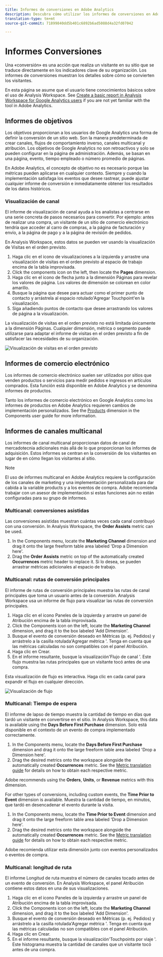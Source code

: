 ```yaml
---
title: Informes de conversiones en Adobe Analytics
description: Descubra cómo utilizar los informes de conversiones en Adobe Analytics.
translation-type: tm+mt
source-git-commit: 71899840dd5b401c6892b6ad5088d4a32fd07042

---
```



# Informes Conversiones

Una «conversión» es una acción que realiza un visitante en su sitio que se traduce directamente en los indicadores clave de su organización. Los informes de conversiones muestran los detalles sobre cómo se convierten los visitantes.

En esta página se asume que el usuario tiene conocimientos básicos sobre el uso de Analysis Workspace. See [Create a basic report in Analysis Workspace for Google Analytics users](create-report.md) if you are not yet familiar with the tool in Adobe Analytics.

## Informes de objetivos

Los objetivos proporcionan a los usuarios de Google Analytics una forma de definir la conversión de un sitio web. Son la manera predeterminada de crear canales, flujos de comportamiento inverso, canales multicanal y atribución. Los objetivos de Google Analytics no son retroactivos y solo se pueden configurar en la página de administración. Además, se basan en una página, evento, tiempo empleado o número promedio de páginas.

En Adobe Analytics, el concepto de objetivo no es necesario porque las métricas pueden aplicarse en cualquier contexto. Siempre y cuando la implementación satisfaga los eventos que desee rastrear, puede ajustar cualquier informe de conversión e inmediatamente obtener los resultados de los datos históricos.

### Visualización de canal

El informe de visualización de canal ayuda a los analistas a centrarse en una serie concreta de pasos necesarios para convertir. Por ejemplo: antes de realizar una compra, un visitante de un sitio de comercio electrónico tendría que acceder al carro de compras, a la página de facturación y envío, a la página de pago y a la página de revisión de pedidos.

En Analysis Workspace, estos datos se pueden ver usando la visualización de Visitas en el orden previsto.

1. Haga clic en el icono de visualizaciones a la izquierda y arrastre una visualización de visitas en el orden previsto al espacio de trabajo encima de la tabla improvisada.
2. Click the components icon on the left, then locate the **Pages** dimension.
3. Haga clic en el icono de flecha junto a la dimensión Páginas para revelar los valores de página. Los valores de dimensión se colorean en color amarillo.
4. Busque la página que desee para actuar como el primer punto de contacto y arrástrela al espacio rotulado'Agregar Touchpoint'en la visualización.
5. Siga añadiendo puntos de contacto que desee arrastrando los valores de página a la visualización.

La visualización de visitas en el orden previsto no está limitada únicamente a la dimensión Páginas. Cualquier dimensión, métrica o segmento puede utilizarse para adaptar el informe de visitas en el orden previsto a fin de satisfacer las necesidades de su organización.

![Visualización de visitas en el orden previsto](../assets/fallout.png)

## Informes de comercio electrónico

Los informes de comercio electrónico suelen ser utilizados por sitios que venden productos o servicios para medir pedidos e ingresos en artículos comprados. Esta función está disponible en Adobe Analytics y se denomina informes de productos.

Tanto los informes de comercio electrónico en Google Analytics como los informes de productos en Adobe Analytics requieren cambios de implementación personalizados. See the [Products](../../../components/c-variables/dimensionslist/reports-products.md) dimension in the Components user guide for more information.

## Informes de canales multicanal

Los informes de canal multicanal proporcionan datos de canal de mercadotecnia adicionales más allá de lo que proporcionan los informes de adquisición. Estos informes se centran en la conversión de los visitantes en lugar de en cómo llegan los visitantes al sitio.

> [!NOTE]
>
> El uso de informes multicanal en Adobe Analytics requiere la configuración de los canales de marketing y una implementación personalizada para dar cabida a la variable products y a los eventos de compra. Adobe recomienda trabajar con un asesor de implementación si estas funciones aún no están configuradas para su grupo de informes.

### Multicanal: conversiones asistidas

Las conversiones asistidas muestran cuántas veces cada canal contribuyó con una conversión. In Analysis Workspace, the **Order Assists** metric can be used.

1. In the Components menu, locate the **Marketing Channel** dimension and drag it onto the large freeform table area labeled 'Drop a Dimension here'.
2. Drag the **Order Assists** metric on top of the automatically created **Occurrences** metric header to replace it. Si lo desea, se pueden arrastrar métricas adicionales al espacio de trabajo.

### Multicanal: rutas de conversión principales

El informe de rutas de conversión principales muestra las rutas de canal principales que toma un usuario antes de la conversión. Analysis Workspace usa un informe de flujo para visualizar las rutas de conversión principales.

1. Haga clic en el icono Paneles de la izquierda y arrastre un panel de Atribución encima de la tabla improvisada.
2. Click the Components icon on the left, locate the **Marketing Channel** dimension, and drag it to the box labeled 'Add Dimension'.
3. Busque el evento de conversión deseado en Métricas (p. ej. Pedidos) y arrástrelo a la casilla rotulada'Agregar métrica '. Tenga en cuenta que las métricas calculadas no son compatibles con el panel Atribución.
4. Haga clic en Crear.
5. En el informe resultante, busque la visualización'Flujo de canal '. Este flujo muestra las rutas principales que un visitante tocó antes de una compra.

Esta visualización de flujo es interactiva. Haga clic en cada canal para expandir el flujo en cualquier dirección.

![Visualización de flujo](../assets/flow.png)

### Multicanal: Tiempo de espera

El informe de lapso de tiempo muestra la cantidad de tiempo en días que tardó un visitante en convertirse en el sitio. In Analysis Workspace, this data is available using the **Days Before First Purchase** dimension. Solo está disponible en el contexto de un evento de compra implementado correctamente.

1. In the Components menu, locate the **Days Before First Purchase** dimension and drag it onto the large freeform table area labeled 'Drop a Dimension here'.
2. Drag the desired metrics onto the workspace alongside the automatically created **Occurrences** metric. See the [Metric translation guide](common-metrics.md) for details on how to obtain each respective metric.

Adobe recommends using the **Orders**, **Units**, or **Revenue** metrics with this dimension.

For other types of conversions, including custom events, the **Time Prior to Event** dimension is available. Muestra la cantidad de tiempo, en minutos, que tardó en desencadenar el evento durante la visita.

1. In the Components menu, locate the **Time Prior to Event** dimension and drag it onto the large freeform table area labeled 'Drop a Dimension here'.
2. Drag the desired metrics onto the workspace alongside the automatically created **Occurrences** metric. See the [Metric translation guide](common-metrics.md) for details on how to obtain each respective metric.

Adobe recomienda utilizar esta dimensión junto con eventos personalizados o eventos de compra.

### Multicanal: longitud de ruta

El informe Longitud de ruta muestra el número de canales tocado antes de un evento de conversión. En Analysis Workspace, el panel Atribución contiene estos datos en una de sus visualizaciones.

1. Haga clic en el icono Paneles de la izquierda y arrastre un panel de Atribución encima de la tabla improvisada.
2. Click the Components icon on the left, locate the **Marketing Channel** dimension, and drag it to the box labeled 'Add Dimension'.
3. Busque el evento de conversión deseado en Métricas (p. ej. Pedidos) y arrástrelo a la casilla rotulada'Agregar métrica '. Tenga en cuenta que las métricas calculadas no son compatibles con el panel Atribución.
4. Haga clic en Crear.
5. En el informe resultante, busque la visualización'Touchpoints por viaje '. Este histograma muestra la cantidad de canales que un visitante tocó antes de una compra.
